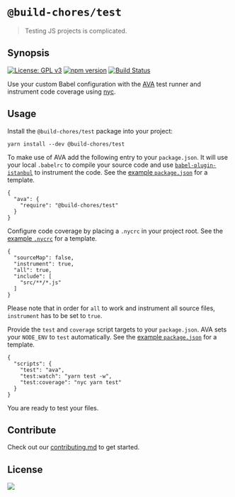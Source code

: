 # `@build-chores/test`

> Testing JS projects is complicated.

## Synopsis

[![License: GPL v3](https://img.shields.io/badge/License-GPL%20v3-blue.svg)](https://www.gnu.org/licenses/gpl-3.0) [![npm version](https://img.shields.io/npm/v/@build-chores/test.svg?style=flat)](https://www.npmjs.com/package/@build-chores/test) [![Build Status](https://travis-ci.org/critocrito/build-chores.svg?branch=master)](https://travis-ci.org/critocrito/build-chores)

Use your custom Babel configuration with the [AVA](https://github.com/avajs/ava) test runner and instrument code coverage using [nyc](https://github.com/istanbuljs/nyc#readme).

## Usage

Install the `@build-chores/test` package into your project:

```
yarn install --dev @build-chores/test
```

To make use of AVA add the following entry to your `package.json`. It will use your local `.babelrc` to compile your source code and use [`babel-plugin-istanbul`](https://github.com/istanbuljs/babel-plugin-istanbul#readme) to instrument the code. See the [example `package.json`](../../project-example/package.json) for a template.

```
{
  "ava": {
    "require": "@build-chores/test"
  }
}
```

Configure code coverage by placing a `.nycrc` in your project root. See the [example `.nycrc`](../../project-example/.nycrc) for a template.

```
{
  "sourceMap": false,
  "instrument": true,
  "all": true,
  "include": [
    "src/**/*.js"
  ]
}
```

Please note that in order for `all` to work and instrument all source files, `instrument` has to be set to `true`.

Provide the `test` and `coverage` script targets to your `package.json`. AVA sets your `NODE_ENV` to `test` automatically. See the [example `package.json`](../../project-example/package.json) for a template.

```
{
  "scripts": {
    "test": "ava",
    "test:watch": "yarn test -w",
    "test:coverage": "nyc yarn test"
  }
}
```

You are ready to test your files.

## Contribute

Check out our [contributing.md](../../CONTRIBUTING.md) to get started.

## License

[<img src="https://www.gnu.org/graphics/gplv3-88x31.png" align="left" />](license)
